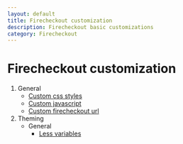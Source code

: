 ```yaml
---
layout: default
title: Firecheckout customization
description: Firecheckout basic customizations
category: Firecheckout
---
```


# Firecheckout customization

 1. General
    - [Custom css styles](custom-css/)
    - [Custom javascript](custom-js/)
    - [Custom firecheckout url](custom-url/)
 2. Theming
    - General
        - [Less variables](less-variables/)
